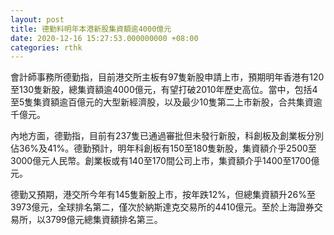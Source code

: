 ```yaml
---
layout: post
title: 德勤料明年本港新股集資額逾4000億元
date: 2020-12-16 15:27:53.000000000 +08:00
categories: rthk
---
```


會計師事務所德勤指，目前港交所主板有97隻新股申請上市，預期明年香港有120至130隻新股，總集資額逾4000億元，有望打破2010年歷史高位。當中，包括4至5隻集資額逾百億元的大型新經濟股，以及最少10隻第二上市新股，合共集資逾千億元。

內地方面，德勤指，目前有237隻已通過審批但未發行新股，科創板及創業板分別佔36%及41%。德勤預計，明年科創板有150至180隻新股，集資額介乎2500至3000億元人民幣。創業板或有140至170間公司上市，集資額介乎1400至1700億元。

德勤又預期，港交所今年有145隻新股上市，按年跌12%，但總集資額升26%至3973億元，全球排名第二，僅次於納斯達克交易所的4410億元。至於上海證券交易所，以3799億元總集資額排名第三。
